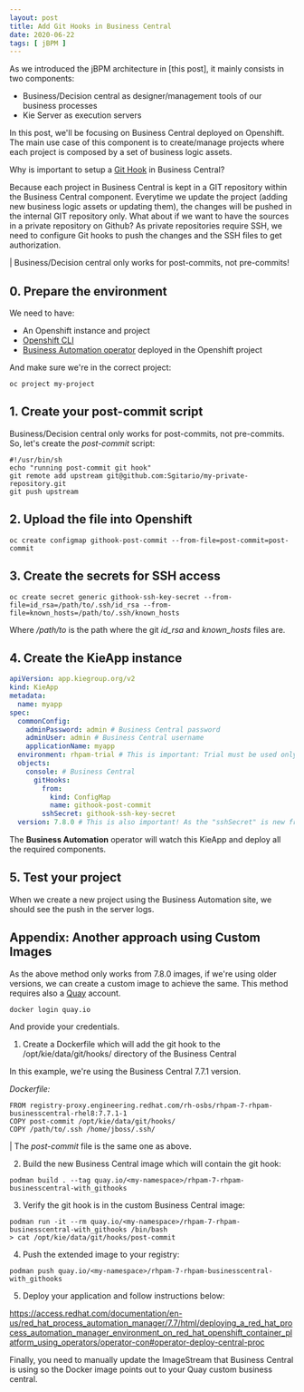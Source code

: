 ```yaml
---
layout: post
title: Add Git Hooks in Business Central
date: 2020-06-22
tags: [ jBPM ]
---
```


As we introduced the jBPM architecture in [this post], it mainly consists in two components:
- Business/Decision central as designer/management tools of our business processes
- Kie Server as execution servers

In this post, we'll be focusing on Business Central deployed on Openshift. The main use case of this component is to create/manage projects where each project is composed by a set of business logic assets. 

Why is important to setup a [Git Hook](https://git-scm.com/book/en/v2/Customizing-Git-Git-Hooks) in Business Central?

Because each project in Business Central is kept in a GIT repository within the Business Central component. Everytime we update the project (adding new business logic assets or updating them), the changes will be pushed in the internal GIT repository only. What about if we want to have the sources in a private repository on Github? As private repositories require SSH, we need to configure Git hooks to push the changes and the SSH files to get authorization.

| Business/Decision central only works for post-commits, not pre-commits!

## 0. Prepare the environment

We need to have:
- An Openshift instance and project
- [Openshift CLI](https://docs.openshift.com/container-platform/4.2/cli_reference/openshift_cli/getting-started-cli.html)
- [Business Automation operator](https://access.redhat.com/documentation/en-us/red_hat_process_automation_manager/7.3/html/deploying_a_red_hat_process_automation_manager_environment_on_red_hat_openshift_container_platform_using_operators/operator-con) deployed in the Openshift project

And make sure we're in the correct project:

```
oc project my-project
```

## 1. Create your post-commit script

Business/Decision central only works for post-commits, not pre-commits. So, let's create the *post-commit* script:

```
#!/usr/bin/sh
echo "running post-commit git hook"
git remote add upstream git@github.com:Sgitario/my-private-repository.git
git push upstream
```

## 2. Upload the file into Openshift

```
oc create configmap githook-post-commit --from-file=post-commit=post-commit
```

## 3. Create the secrets for SSH access

```
oc create secret generic githook-ssh-key-secret --from-file=id_rsa=/path/to/.ssh/id_rsa --from-file=known_hosts=/path/to/.ssh/known_hosts
```

Where */path/to* is the path where the git *id_rsa* and *known_hosts* files are. 

## 4. Create the KieApp instance

```yaml
apiVersion: app.kiegroup.org/v2
kind: KieApp
metadata:
  name: myapp
spec:
  commonConfig:
    adminPassword: admin # Business Central password
    adminUser: admin # Business Central username
    applicationName: myapp
  environment: rhpam-trial # This is important: Trial must be used only for dev purposes!
  objects:
    console: # Business Central 
      gitHooks: 
        from:
          kind: ConfigMap
          name: githook-post-commit
        sshSecret: githook-ssh-key-secret
  version: 7.8.0 # This is also important! As the "sshSecret" is new from 7.8.0
```

The **Business Automation** operator will watch this KieApp and deploy all the required components. 

## 5. Test your project

When we create a new project using the Business Automation site, we should see the push in the server logs.

## Appendix: Another approach using Custom Images

As the above method only works from 7.8.0 images, if we're using older versions, we can create a custom image to achieve the same. This method requires also a [Quay](https://quay.io) account.

```
docker login quay.io
```

And provide your credentials.

1. Create a Dockerfile which will add the git hook to the /opt/kie/data/git/hooks/ directory of the Business Central

In this example, we're using the Business Central 7.7.1 version. 

*Dockerfile:*
```
FROM registry-proxy.engineering.redhat.com/rh-osbs/rhpam-7-rhpam-businesscentral-rhel8:7.7.1-1
COPY post-commit /opt/kie/data/git/hooks/
COPY /path/to/.ssh /home/jboss/.ssh/
```

| The *post-commit* file is the same one as above.

2. Build the new Business Central image which will contain the git hook:

```
podman build . --tag quay.io/<my-namespace>/rhpam-7-rhpam-businesscentral-with_githooks
```

3. Verify the git hook is in the custom Business Central image:

```
podman run -it --rm quay.io/<my-namespace>/rhpam-7-rhpam-businesscentral-with_githooks /bin/bash
> cat /opt/kie/data/git/hooks/post-commit
```

4. Push the extended image to your registry:

```
podman push quay.io/<my-namespace>/rhpam-7-rhpam-businesscentral-with_githooks
```

5. Deploy your application and follow instructions below:

https://access.redhat.com/documentation/en-us/red_hat_process_automation_manager/7.7/html/deploying_a_red_hat_process_automation_manager_environment_on_red_hat_openshift_container_platform_using_operators/operator-con#operator-deploy-central-proc

Finally, you need to manually update the ImageStream that Business Central is using so the Docker image points out to your Quay custom business central.